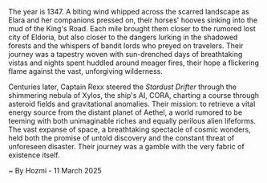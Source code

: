 
The year is 1347.  A biting wind whipped across the scarred landscape as Elara and her companions pressed on, their horses' hooves sinking into the mud of the King's Road.  Each mile brought them closer to the rumored lost city of Eldoria, but also closer to the dangers lurking in the shadowed forests and the whispers of bandit lords who preyed on travelers.  Their journey was a tapestry woven with sun-drenched days of breathtaking vistas and nights spent huddled around meager fires, their hope a flickering flame against the vast, unforgiving wilderness.

Centuries later, Captain Rexx steered the *Stardust Drifter* through the shimmering nebula of Xylos, the ship's AI, CORA, charting a course through asteroid fields and gravitational anomalies. Their mission: to retrieve a vital energy source from the distant planet of Aethel, a world rumored to be teeming with both unimaginable riches and equally perilous alien lifeforms.  The vast expanse of space, a breathtaking spectacle of cosmic wonders, held both the promise of untold discovery and the constant threat of unforeseen disaster.  Their journey was a gamble with the very fabric of existence itself.

~ By Hozmi - 11 March 2025
